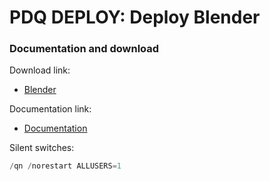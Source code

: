 # PDQ DEPLOY: Deploy Blender
### Documentation and download
Download link:

* [Blender](https://www.blender.org/)

Documentation link:

* [Documentation](https://docs.blender.org/manual/en/latest/getting_started/installing/windows.html#install-from-windows-installer-file)

Silent switches:
```powershell
/qn /norestart ALLUSERS=1
```